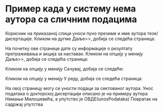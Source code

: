 # Пример када у систему нема аутора са сличним подацима 
 
Корисник на приказаној слици уноси пуно презиме и име аутора тезе/дисертације. Кликом на дугме Даље>>, добија се следећа страница: 
 
На почетку ове странице дате су информације о резултату претраживања и акција за наставак. Кликом на опцију у менију Даље>>, добија се следећа страница: 
  
Кликом на опцију у менију Сачувај, добија се следеће:
 
Кликом на опцију у менију У реду, добија се следећа страница:
 
На овој страницу могу се уности подаци за сектованог аутора. Унос података о докторској дисертацији описано је на примеру аутора Немање Милошевића, а упутство је  ОВДЕ(unosPodataka)
Повратак на садржај упутства

